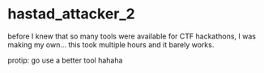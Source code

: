 # hastad_attacker_2
before I knew that so many tools were available for CTF hackathons, I was making my own... this took multiple hours and it barely works.

protip: go use a better tool hahaha
